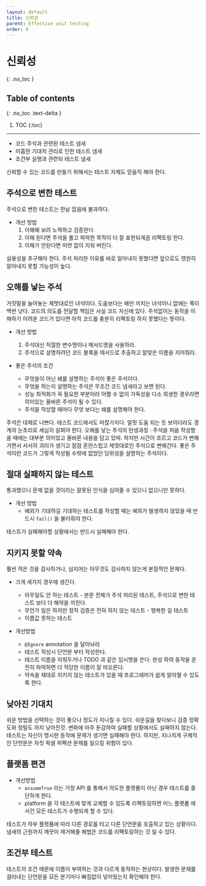 ```yaml
---
layout: default
title: 신뢰성
parent: Effective unit testing
order: 6
---
```


# 신뢰성
{: .no_toc }

## Table of contents
{: .no_toc .text-delta }

1. TOC
{:toc}

---

- 코드 주석과 관련된 테스트 냄새
- 미흡한 기대치 관리로 인한 테스트 냄새
- 조건부 실행과 관련되 테스트 냄새

신뢰할 수 있는 코드를 만들기 위해서는 테스트 자체도 믿음직 해야 한다.

## 주석으로 변한 테스트

주석으로 변한 테스트는 한낱 잡음에 불과하다.

- 개선 방법
  1. 이해해 보려 노력하고 검증한다.
  1. 이해 된다면 주석을 풀고 파악한 목적이 더 잘 표현되게끔 리팩토링 한다.
  1. 이해가 안된다면 미련 없이 지워 버린다.
  
실용성을 추구해야 한다. 주석 처리한 이유를 바로 알아내지 못했다면 앞으로도 영원히 알아내지 못할 가능성이 높다.

## 오해를 낳는 주석

거짓말을 늘어놓는 제멋대로인 녀석이다. 도움보다는 해만 끼치는 녀석이니 없애는 쪽이 백번 낫다. 코드의 의도를 전달할 책임은 사실 코드 자신에 있다. 주석없이는 동작을 이해하기 어려운 코드가 있다면 아직 코드를 충분히 리팩토링 하지 못했다는 뜻이다.

- 개선 방법
  1. 주석대신 적절한 변수명이나 메서드명을 사용하라.
  1. 주석으로 설명하려던 코드 블록을 메서드로 추출하고 알맞은 이름을 지어줘라.
  
- 좋은 주석의 조건
  - 무엇을이 아닌 왜를 설명하는 주석이 좋은 주석이다.
  - 무엇을 하는지 설명하는 주석은 무조건 코드 냄새라고 보면 된다.
  - 성능 최적화가 꼭 필요한 부분이라 어쩔 수 없이 가독성을 다소 희생한 경우라면 의미있는 올바른 주석이 될 수 있다.
  - 주석을 작성할 때마다 무엇 보다는 왜를 설명해야 한다.

주석은 대체로 나쁘다. 테스트 코드에서도 마찮가지다. 얼핏 도움 되는 듯 보이더라도 경계의 눈초리로 세심히 살펴야 한다.
오해를 낳는 주석의 탄생과정 : 주석을 처음 작성했을 때에는 대부분 의미있고 올바른 내용을 담고 있따. 하지만 시간이 흐르고 코드가 변해가면서 서서히 괴리가 생기고 점점 혼란스럽고 제멋대로인 주석으로 변해간다.
좋은 주석이란 코드가 그렇게 작성될 수밖에 없었던 당위성을 설명하는 주석이다.

## 절대 실패하지 않는 테스트

통과했으니 문제 없을 것이라는 잘못된 인식을 심어줄 수 있으니 없으니만 못하다.

- 개선 방법
  - 예외가 기대하길 기대하는 테스트를 작성할 때는 예외가 발생하지 않았을 때 반드시 `fail()` 을 불러줘야 한다.
  
테스트가 실패해야할 상황에서는 반드시 실패해야 한다.

## 지키지 못할 약속

훨씬 적은 것을 검사하거나, 심지어는 아무것도 검사하지 않는게 본질적인 문제다.

- 크게 세가지 경우에 생긴다.
  - 아무일도 안 하는 테스트 - 본문 전체가 주석 처리된 테스트, 주석으로 변한 테스트 보다 더 해악을 끼친다.
  - 무언가 일은 하지만 정작 검증은 전혀 하지 않는 테스트 - 행복한 길 테스트
  - 이름값 못하는 테스트

- 개선방법
  - `@Ignore` annotation 을 달아놔라
  - 테스트 작성시 단언문 부터 작성한다.
  - 테스트 이름을 지워두거나 TODO 과 같은 임시명을 쓴다. 완성 하여 동작을 온전히 파악하면 더 적당한 이름이 잘 떠오른다.
  - 약속을 제대로 지키지 않는 테스트가 있을 때 프로그래머가 쉽게 알아챌 수 있도록 한다.

## 낮아진 기대치

쉬운 방법을 선택하는 것이 좋으나 정도가 지나칠 수 있다. 쉬운길을 찾다보니 검증 정확도와 정밀도 까지 낮아진것. 변화에 아주 둔감하여 실패할 상황에서도 실패하지 않는다.
테스트는 자신이 명시한 동작에 문제가 생기면 실패해야 한다.
하지만, 지나치게 구체적인 단언문은 자칫 픽셀 퍼펙션 문제를 일으킬 위험이 있다.

## 플랫폼 편견

- 개선방법
  - `assumeTrue` 라는 가정 API 를 통해서 의도한 플랫폼이 아닌 경우 테스트를 중단하게 한다.
  - platform 을 각 테스트에 맞게 교체할 수 있도록 리팩토링하면 어느 플랫폼 에서건 모든 테스트가 수행되게 할 수 있다.

테스트가 하부 플랫폼에 따라 다른 경로를 타고 다른 단언문을 호출하고 있는 상황이다. 냄새의 근원까지 깨끗이 제거해줄 해법은 코드를 리팩토링하는 것 일 수 있다.

## 조건부 테스트
테스트의 조건 때문에 이름이 부여하는 것과 다르게 동작하는 현상이다.
발생한 문제를 걸러내는 단언문을 모든 분기마다 빠짐없이 넣어뒀는지 확인해야 한다.
